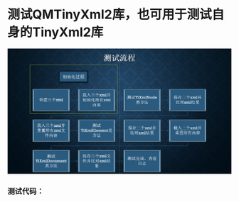 # 测试QMTinyXml2库，也可用于测试自身的TinyXml2库

![测试流程](https://github.com/cbhust8025/C-Learn/blob/master/MyTinyxml2/pngFiles/Test.png)

### 测试代码：
